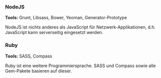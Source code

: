 ### NodeJS

**Tools:** Grunt, Libsass, Bower, Yeoman, Generator-Prototype

NodeJS ist nichts anderes als JavaScript für Netzwerk-Applikationen, d.h. JavaScript kann serverseitig eingesetzt werden.

### Ruby

**Tools:** SASS, Compass

Ruby ist eine weitere Programmiersprache. SASS und Compass sowie alle Gem-Pakete basieren auf dieser.
